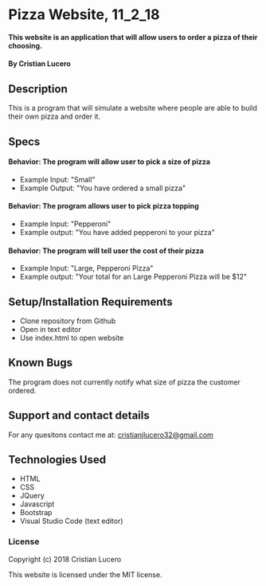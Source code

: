 # Pizza Website, 11_2_18

#### This website is an application that will allow users to order a pizza of their choosing.

#### By Cristian Lucero

## Description
This is a program that will simulate a website where people are able to build their own pizza and order it.

## Specs
#### Behavior: The program will allow user to pick a size of pizza
* Example Input: "Small"
* Example Output: "You have ordered a small pizza"
#### Behavior: The program allows user to pick pizza topping
* Example Input: "Pepperoni"
* Example output: "You have added pepperoni to your pizza"
#### Behavior: The program will tell user the cost of their pizza
* Example Input: "Large, Pepperoni Pizza"
* Example output: "Your total for an Large Pepperoni Pizza will be $12"


## Setup/Installation Requirements
* Clone repository from Github
* Open in text editor
* Use index.html to open website



## Known Bugs
The program does not currently notify what size of pizza the customer ordered.


## Support and contact details

For any quesitons contact me at: cristianjlucero32@gmail.com

## Technologies Used

* HTML
* CSS
* JQuery
* Javascript
* Bootstrap
* Visual Studio Code (text editor)




### License

Copyright (c) 2018 Cristian Lucero

This website is licensed under the MIT license.